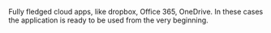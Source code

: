 Fully fledged cloud apps, like dropbox, Office 365, OneDrive. In these cases the application is ready to be used from the very beginning.